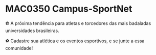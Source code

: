 # MAC0350 Campus-SportNet

:soccer: A próxima tendência para atletas e torcedores das mais badaladas universidades brasileiras. 

:soccer: Cadastre sua atlética e os eventos esportivos, e se junte a essa comunidade!
